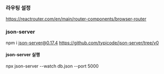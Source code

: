 ### 라우팅 설정

https://reactrouter.com/en/main/router-components/browser-router

### json-server

npm i json-server@0.17.4
https://github.com/typicode/json-server/tree/v0

#### json-server 실행

npx json-server --watch db.json --port 5000
